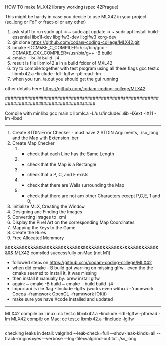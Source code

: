 HOW TO make MLX42 library working (spec 42Prague) 

This might be handy in case you decide to use MLX42 in your project (so_long or FdF or fract-ol or any other)

1. ask staff to run sudo apt
➜  ~ sudo apt update
➜  ~ sudo apt install build-essential libx11-dev libglfw3-dev libglfw3 xorg-dev 
2. git clone https://github.com/codam-coding-college/MLX42.git
3. cmake -DCMAKE_C_COMPILER=/usr/bin/gcc -DCMAKE_CXX_COMPILER=/usr/bin/g++ -B build
4. cmake --build build -j4
5. result is file libmlx42.a in a build folder of MXL42
6. try to compile together with test program using all these flags
gcc test.c libmlx42.a -Iinclude -ldl -lglfw -pthread -lm
7. when you run ./a.out you should get the gui running

other details here:
https://github.com/codam-coding-college/MLX42

#########################################################################################

Compile with minilibx
gcc main.c libmlx.a -L/usr/include/../lib -lXext -lX11 -lm -lbsd

*******************************************************
1. Create STDIN Error Checker  - must have 2 STDIN Arguments, ./so_long and the Map with Extension .ber
2. Create Map Checker 
	1. - check that each Line has the Same Length 
	2. - check that the Map is a Rectangle  
	3. - check that a P, C, and E exists  
	4. - check that there are Walls surrounding the Map  
	5. - check that there are not any other Characters except P,C,E, 1 and 0;  
3. Initialize MLX, Creating the Window  
4. Designing and Finding the Images  
5. Converting Images to .xml  
6. Display the Pixel Art on the corresponding Map Coordinates  
7. Mapping the Keys to the Game  
8. Create the Rules  
9. Free Allocated Memmory

&&&&&&&&&&&&&&&&&&&&&&&&&&&&&&&&&&&&&&&&&&&&&&&&&&&&&&&&&&
MLX42 compiled successfully on Mac (not M1)
- followed steps on https://github.com/codam-coding-college/MLX42
- when did cmake - B build got warning on missing glfw - even tho the cmake seemed to install it, it was missing
- then install it manually by: brew install glfw
- again:
~ cmake -B build 
~ cmake --build build -j4 
- important is the flag -Iinclude -lglfw (works even without -framework Cocoa -framework OpenGL -framework IOKit)
- make sure you have Xcode installed and updated

******************************************************
MLX42 compile on Linux: cc test.c libmlx42.a -Iinclude -ldl -lglfw -pthread -lm
MLX42 compile on Mac: cc test.c libmlx42.a -Iinclude -lglfw
******************************************************
checking leaks in detail:
valgrind --leak-check=full --show-leak-kinds=all --track-origins=yes --verbose --log-file=valgrind-out.txt ./so_long

